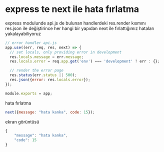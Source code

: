 # express te next ile hata fırlatma

express modulunde api.js de bulunan handlerdeki res.render kısmını res.json ile değiştirince her hangi bir yapıdan next ile fırlattığımız hataları yakalayabiliyoruz

```javascript
// error handler api.js
app.use((err, req, res, next) => {
  // set locals, only providing error in development
  res.locals.message = err.message;
  res.locals.error = req.app.get('env') === 'development' ? err : {};

  // render the error page
  res.status(err.status || 500);
  res.json({error: res.locals.error});
});

module.exports = app;
```

hata fırlatma
```javascript
next({message: "hata kanka", code: 15});
```

ekran görüntüsü
```javascript
{
    "message": "hata kanka",
    "code": 15
}
```
